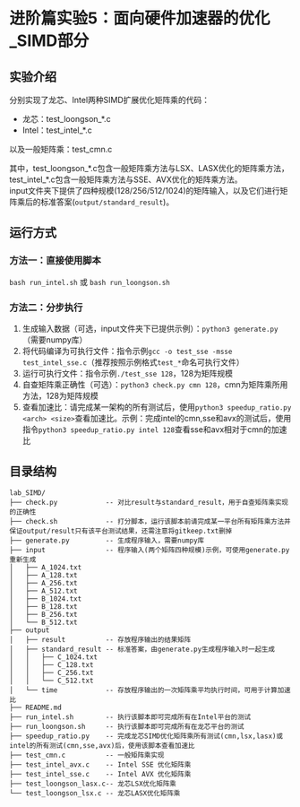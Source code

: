 # 进阶篇实验5：面向硬件加速器的优化_SIMD部分
## 实验介绍
分别实现了龙芯、Intel两种SIMD扩展优化矩阵乘的代码：  
- 龙芯：test_loongson_*.c  
- Intel：test_intel_*.c

以及一般矩阵乘：test_cmn.c  

其中，test_loongson_\*.c包含一般矩阵乘方法与LSX、LASX优化的矩阵乘方法，test_intel_\*.c包含一般矩阵乘方法与SSE、AVX优化的矩阵乘方法。  
input文件夹下提供了四种规模(128/256/512/1024)的矩阵输入，以及它们进行矩阵乘后的标准答案(`output/standard_result`)。

## 运行方式 
### 方法一：直接使用脚本
`bash run_intel.sh` 或 `bash run_loongson.sh`  

### 方法二：分步执行
1. 生成输入数据（可选，input文件夹下已提供示例）：`python3 generate.py`（需要numpy库）
2. 将代码编译为可执行文件：指令示例`gcc -o test_sse -msse test_intel_sse.c`（推荐按照示例格式`test_*`命名可执行文件）
3. 运行可执行文件：指令示例`./test_sse 128`，128为矩阵规模
4. 自查矩阵乘正确性（可选）：`python3 check.py cmn 128`，cmn为矩阵乘所用方法，128为矩阵规模
5. 查看加速比：请完成某一架构的所有测试后，使用`python3 speedup_ratio.py <arch> <size>`查看加速比。示例：完成intel的cmn,sse和avx的测试后，使用指令`python3 speedup_ratio.py intel 128`查看sse和avx相对于cmn的加速比

## 目录结构

```
lab_SIMD/
├── check.py            -- 对比result与standard_result，用于自查矩阵乘实现的正确性
├── check.sh            -- 打分脚本，运行该脚本前请完成某一平台所有矩阵乘方法并保证output/result只有该平台测试结果，还需注意将gitkeep.txt删掉
├── generate.py         -- 生成程序输入，需要numpy库
├── input               -- 程序输入(两个矩阵四种规模)示例，可使用generate.py重新生成
│   ├── A_1024.txt
│   ├── A_128.txt
│   ├── A_256.txt
│   ├── A_512.txt
│   ├── B_1024.txt
│   ├── B_128.txt
│   ├── B_256.txt
│   └── B_512.txt
├── output              
│   ├── result          -- 存放程序输出的结果矩阵
│   ├── standard_result -- 标准答案，由generate.py生成程序输入时一起生成
│   │   ├── C_1024.txt
│   │   ├── C_128.txt
│   │   ├── C_256.txt
│   │   └── C_512.txt
│   └── time            -- 存放程序输出的一次矩阵乘平均执行时间，可用于计算加速比
├── README.md
├── run_intel.sh        -- 执行该脚本即可完成所有在Intel平台的测试
├── run_loongson.sh     -- 执行该脚本即可完成所有在龙芯平台的测试
├── speedup_ratio.py    -- 完成龙芯SIMD优化矩阵乘所有测试(cmn,lsx,lasx)或intel的所有测试(cmn,sse,avx)后，使用该脚本查看加速比
├── test_cmn.c          -- 一般矩阵乘实现
├── test_intel_avx.c    -- Intel SSE 优化矩阵乘
├── test_intel_sse.c    -- Intel AVX 优化矩阵乘
├── test_loongson_lasx.c-- 龙芯LSX优化矩阵乘
└── test_loongson_lsx.c -- 龙芯LASX优化矩阵乘
```

